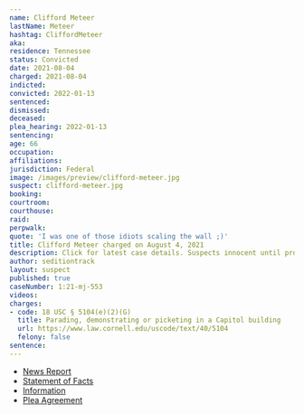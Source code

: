 ```yaml
---
name: Clifford Meteer
lastName: Meteer
hashtag: CliffordMeteer
aka:
residence: Tennessee
status: Convicted
date: 2021-08-04
charged: 2021-08-04
indicted:
convicted: 2022-01-13
sentenced:
dismissed:
deceased:
plea_hearing: 2022-01-13
sentencing:
age: 66
occupation:
affiliations:
jurisdiction: Federal
image: /images/preview/clifford-meteer.jpg
suspect: clifford-meteer.jpg
booking:
courtroom:
courthouse:
raid:
perpwalk:
quote: 'I was one of those idiots scaling the wall ;)'
title: Clifford Meteer charged on August 4, 2021
description: Click for latest case details. Suspects innocent until proven guilty.
author: seditiontrack
layout: suspect
published: true
caseNumber: 1:21-mj-553
videos:
charges:
- code: 18 USC § 5104(e)(2)(G)
  title: Parading, demonstrating or picketing in a Capitol building
  url: https://www.law.cornell.edu/uscode/text/40/5104
  felony: false
sentence:
---
```

- [News Report](https://www.wbir.com/article/news/local/feds-knoxville-man-illegally-entered-us-capitol-during-jan-6-riot-carrying-stop-the-steal-sign/51-dd6de1e7-b014-4348-a1e1-89dc6e3c31e8)
- [Statement of Facts](https://www.justice.gov/usao-dc/case-multi-defendant/file/1469251/download)
- [Information](https://extremism.gwu.edu/sites/g/files/zaxdzs2191/f/Clifford%20James%20Meteer%20Information.pdf)
- [Plea Agreement](https://www.justice.gov/usao-dc/case-multi-defendant/file/1469246/download)
